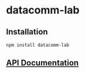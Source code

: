 # datacomm-lab

## Installation

`npm install datacomm-lab`

## [API Documentation](docs/README.md)
